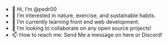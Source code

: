 - 👋 Hi, I’m @pedr00
- 👀 I’m interested in nature, exercise, and sustainable habits.
- 🌱 I’m currently learning front end web development.
- 💞️ I’m looking to collaborate on any open source projects! 
- 📫 How to reach me: Send Me a message on here or Discord!

<!---
pedr00/pedr00 is a ✨ special ✨ repository because its `README.md` (this file) appears on your GitHub profile.
You can click the Preview link to take a look at your changes.
--->
